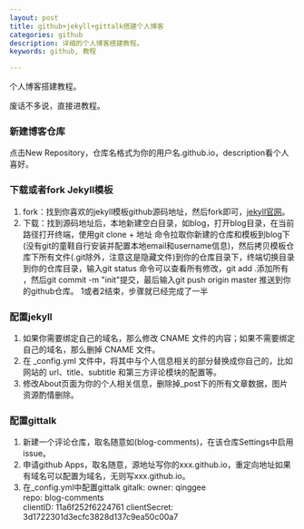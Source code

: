 ```yaml
---
layout: post
title: github+jekyll+gittalk搭建个人博客
categories: github
description: 详细的个人博客搭建教程。
keywords: github, 教程

---
```


个人博客搭建教程。

废话不多说，直接进教程。
### 新建博客仓库
点击New Repository，仓库名格式为你的用户名.github.io，description看个人喜好。
### 下载或者fork Jekyll模板
1. fork：找到你喜欢的jekyll模板github源码地址，然后fork即可，[jekyll官网](http://jekyllthemes.org)。
2. 下载：找到源码地址后，本地新建空白目录，如blog，打开blog目录，在当前路径打开终端，使用git clone + 地址 命令拉取你新建的仓库和模板到blog下(没有git的童鞋自行安装并配置本地email和username信息)，然后拷贝模板仓库下所有文件(.git除外，注意这是隐藏文件)到你的仓库目录下，终端切换目录到你的仓库目录，输入git status 命令可以查看所有修改，git add .添加所有 ，然后git commit -m "init"提交，最后输入git push origin master 推送到你的github仓库。
1或者2结束，步骤就已经完成了一半 
### 配置jekyll 
1. 如果你需要绑定自己的域名，那么修改 CNAME 文件的内容；如果不需要绑定自己的域名，那么删掉 CNAME 文件。
2. 在 _config.yml 文件中，将其中与个人信息相关的部分替换成你自己的，比如网站的 url、title、subtitle 和第三方评论模块的配置等。
3. 修改About页面为你的个人相关信息，删除掉_post下的所有文章数据，图片资源酌情删除。

### 配置gittalk
1. 新建一个评论仓库，取名随意如(blog-comments)，在该仓库Settings中启用issue。
2. 申请github Apps，取名随意，源地址写你的xxx.github.io，重定向地址如果有域名可以配置为域名，无则写xxx.github.io。
3. 在_config.yml中配置gittalk
gitalk:
    owner: qinggee    
    repo: blog-comments    
    clientID: 11a6f252f6224761
    clientSecret: 3d1722301d3ecfc3828d137c9ea50c00a7
